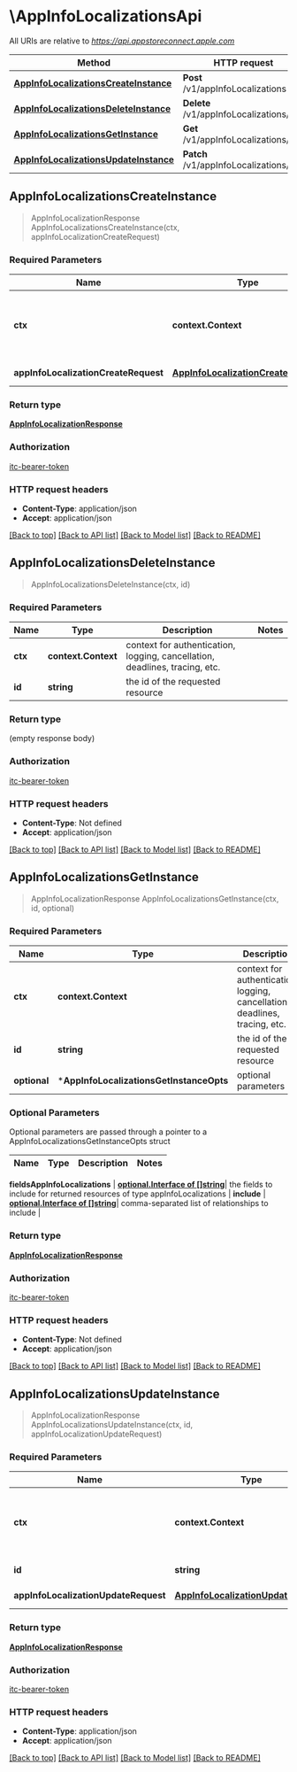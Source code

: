 # \AppInfoLocalizationsApi

All URIs are relative to *https://api.appstoreconnect.apple.com*

Method | HTTP request | Description
------------- | ------------- | -------------
[**AppInfoLocalizationsCreateInstance**](AppInfoLocalizationsApi.md#AppInfoLocalizationsCreateInstance) | **Post** /v1/appInfoLocalizations | 
[**AppInfoLocalizationsDeleteInstance**](AppInfoLocalizationsApi.md#AppInfoLocalizationsDeleteInstance) | **Delete** /v1/appInfoLocalizations/{id} | 
[**AppInfoLocalizationsGetInstance**](AppInfoLocalizationsApi.md#AppInfoLocalizationsGetInstance) | **Get** /v1/appInfoLocalizations/{id} | 
[**AppInfoLocalizationsUpdateInstance**](AppInfoLocalizationsApi.md#AppInfoLocalizationsUpdateInstance) | **Patch** /v1/appInfoLocalizations/{id} | 



## AppInfoLocalizationsCreateInstance

> AppInfoLocalizationResponse AppInfoLocalizationsCreateInstance(ctx, appInfoLocalizationCreateRequest)



### Required Parameters


Name | Type | Description  | Notes
------------- | ------------- | ------------- | -------------
**ctx** | **context.Context** | context for authentication, logging, cancellation, deadlines, tracing, etc.
**appInfoLocalizationCreateRequest** | [**AppInfoLocalizationCreateRequest**](AppInfoLocalizationCreateRequest.md)| AppInfoLocalization representation | 

### Return type

[**AppInfoLocalizationResponse**](AppInfoLocalizationResponse.md)

### Authorization

[itc-bearer-token](../README.md#itc-bearer-token)

### HTTP request headers

- **Content-Type**: application/json
- **Accept**: application/json

[[Back to top]](#) [[Back to API list]](../README.md#documentation-for-api-endpoints)
[[Back to Model list]](../README.md#documentation-for-models)
[[Back to README]](../README.md)


## AppInfoLocalizationsDeleteInstance

> AppInfoLocalizationsDeleteInstance(ctx, id)



### Required Parameters


Name | Type | Description  | Notes
------------- | ------------- | ------------- | -------------
**ctx** | **context.Context** | context for authentication, logging, cancellation, deadlines, tracing, etc.
**id** | **string**| the id of the requested resource | 

### Return type

 (empty response body)

### Authorization

[itc-bearer-token](../README.md#itc-bearer-token)

### HTTP request headers

- **Content-Type**: Not defined
- **Accept**: application/json

[[Back to top]](#) [[Back to API list]](../README.md#documentation-for-api-endpoints)
[[Back to Model list]](../README.md#documentation-for-models)
[[Back to README]](../README.md)


## AppInfoLocalizationsGetInstance

> AppInfoLocalizationResponse AppInfoLocalizationsGetInstance(ctx, id, optional)



### Required Parameters


Name | Type | Description  | Notes
------------- | ------------- | ------------- | -------------
**ctx** | **context.Context** | context for authentication, logging, cancellation, deadlines, tracing, etc.
**id** | **string**| the id of the requested resource | 
 **optional** | ***AppInfoLocalizationsGetInstanceOpts** | optional parameters | nil if no parameters

### Optional Parameters

Optional parameters are passed through a pointer to a AppInfoLocalizationsGetInstanceOpts struct


Name | Type | Description  | Notes
------------- | ------------- | ------------- | -------------

 **fieldsAppInfoLocalizations** | [**optional.Interface of []string**](string.md)| the fields to include for returned resources of type appInfoLocalizations | 
 **include** | [**optional.Interface of []string**](string.md)| comma-separated list of relationships to include | 

### Return type

[**AppInfoLocalizationResponse**](AppInfoLocalizationResponse.md)

### Authorization

[itc-bearer-token](../README.md#itc-bearer-token)

### HTTP request headers

- **Content-Type**: Not defined
- **Accept**: application/json

[[Back to top]](#) [[Back to API list]](../README.md#documentation-for-api-endpoints)
[[Back to Model list]](../README.md#documentation-for-models)
[[Back to README]](../README.md)


## AppInfoLocalizationsUpdateInstance

> AppInfoLocalizationResponse AppInfoLocalizationsUpdateInstance(ctx, id, appInfoLocalizationUpdateRequest)



### Required Parameters


Name | Type | Description  | Notes
------------- | ------------- | ------------- | -------------
**ctx** | **context.Context** | context for authentication, logging, cancellation, deadlines, tracing, etc.
**id** | **string**| the id of the requested resource | 
**appInfoLocalizationUpdateRequest** | [**AppInfoLocalizationUpdateRequest**](AppInfoLocalizationUpdateRequest.md)| AppInfoLocalization representation | 

### Return type

[**AppInfoLocalizationResponse**](AppInfoLocalizationResponse.md)

### Authorization

[itc-bearer-token](../README.md#itc-bearer-token)

### HTTP request headers

- **Content-Type**: application/json
- **Accept**: application/json

[[Back to top]](#) [[Back to API list]](../README.md#documentation-for-api-endpoints)
[[Back to Model list]](../README.md#documentation-for-models)
[[Back to README]](../README.md)

